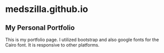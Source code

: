 # medszilla.github.io

## My Personal Portfolio

This is my portfolio page.
I utilized bootstrap and also google fonts for the Cairo font.
It is responsive to other platforms.
